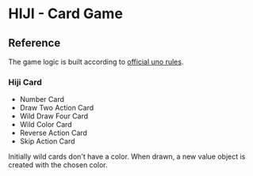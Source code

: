 # HIJI - Card Game

## Reference 
The game logic is built according to [official uno rules](https://en.wikipedia.org/wiki/Uno_(card_game)#Official_rules).

### Hiji Card

* Number Card
* Draw Two Action Card
* Wild Draw Four Card
* Wild Color Card
* Reverse Action Card
* Skip Action Card

Initially wild cards don't have a color. When drawn, a new value object is created with the chosen color.
